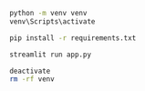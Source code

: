 
```bash
    python -m venv venv
    venv\Scripts\activate
```




```bash
    pip install -r requirements.txt
```



```bash
    streamlit run app.py 
```



```bash
    deactivate
    rm -rf venv
```